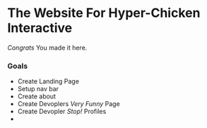 # The Website For Hyper-Chicken Interactive
*Congrats* You made it here.

### Goals
* Create Landing Page
* Setup nav bar
* Create about
* Create Devoplers *Very Funny* Page
* Create Devopler *Stop!* Profiles
* 
